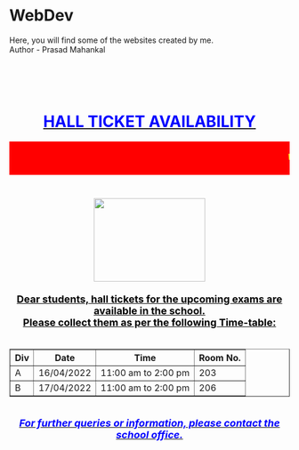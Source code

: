 # WebDev
Here, you will find some of the websites created by me.
<br>
Author - Prasad Mahankal
<html>
<head>
<title>Hall Ticket</title>
</head><br><br><br>
<body><body background="https://storage.googleapis.com/blog-images-backup/0*I-sI3u34g0ydRqyA">
<center><h1><u><font color="blue">HALL TICKET AVAILABILITY</font></u></h1></center>
<marquee direction="Left" bgcolor="red"><h5><font color="yellow">Welcome to the student portal! The time table for std 10th students is displayed on the school notice board. The students can now collect their hall tickets for the SSC examinations.</font></h5></marquee><br>
<center><font size="4";font color="black"><br><br>
<img src="https://i0.wp.com/mahasarkar.co.in/wp-content/uploads/2019/09/Maha-SSC-HSC-Board.jpg" height="150" width="200"><br><br>
<b><u>Dear students, hall tickets for the upcoming exams are available in the school.<br>
Please collect them as per the following Time-table:</u></b><br><br>
<table border="1">
<tr>
<th>Div</th>
<th>Date</th>
<th>Time</th>
<th>Room No.</th>
</tr>
<tr>
<td>A</td>
<td>16/04/2022</td>
<td>11:00 am to 2:00 pm</td>
<td>203</td>
</tr>
<tr>
<td>B</td>
<td>17/04/2022</td>
<td>11:00 am to 2:00 pm</td>
<td>206</td>
</tr>
</table><br>
<i><b><u><font color="0000FF">For further queries or information, please contact the school office.</u></b></i>
</font>
</center>
</body>
</html>
